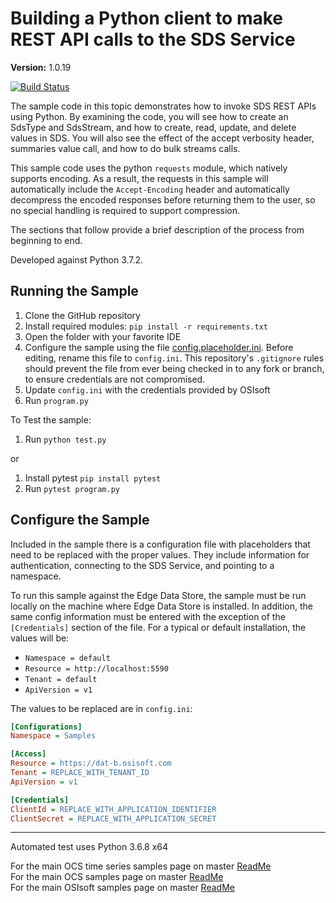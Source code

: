 # Building a Python client to make REST API calls to the SDS Service

**Version:** 1.0.19

[![Build Status](https://dev.azure.com/osieng/engineering/_apis/build/status/product-readiness/OCS/osisoft.sample-ocs-time_series-python?repoName=osisoft%2Fsample-ocs-time_series-python&branchName=master)](https://dev.azure.com/osieng/engineering/_build/latest?definitionId=2624&repoName=osisoft%2Fsample-ocs-time_series-python&branchName=master)

The sample code in this topic demonstrates how to invoke SDS REST APIs using Python. By examining the code, you will see how to create an SdsType and SdsStream, and how to create, read, update, and delete values in SDS. You will also see the effect of the accept verbosity header, summaries value call, and how to do bulk streams calls.

This sample code uses the python `requests` module, which natively supports encoding. As a result, the requests in this sample will automatically include the `Accept-Encoding` header and automatically decompress the encoded responses before returning them to the user, so no special handling is required to support compression.

The sections that follow provide a brief description of the process from beginning to end.

Developed against Python 3.7.2.

## Running the Sample

1. Clone the GitHub repository
1. Install required modules: `pip install -r requirements.txt`
1. Open the folder with your favorite IDE
1. Configure the sample using the file [config.placeholder.ini](config.placeholder.ini). Before editing, rename this file to `config.ini`. This repository's `.gitignore` rules should prevent the file from ever being checked in to any fork or branch, to ensure credentials are not compromised.
1. Update `config.ini` with the credentials provided by OSIsoft
1. Run `program.py`

To Test the sample:

1. Run `python test.py`

or

1. Install pytest `pip install pytest`
1. Run `pytest program.py`

## Configure the Sample

Included in the sample there is a configuration file with placeholders that need to be replaced with the proper values. They include information for authentication, connecting to the SDS Service, and pointing to a namespace.

To run this sample against the Edge Data Store, the sample must be run locally on the machine where Edge Data Store is installed. In addition, the same config information must be entered with the exception of the `[Credentials]` section of the file. For a typical or default installation, the values will be:

- `Namespace = default`
- `Resource = http://localhost:5590`
- `Tenant = default`
- `ApiVersion = v1`

The values to be replaced are in `config.ini`:

```ini
[Configurations]
Namespace = Samples

[Access]
Resource = https://dat-b.osisoft.com
Tenant = REPLACE_WITH_TENANT_ID
ApiVersion = v1

[Credentials]
ClientId = REPLACE_WITH_APPLICATION_IDENTIFIER
ClientSecret = REPLACE_WITH_APPLICATION_SECRET
```

---

Automated test uses Python 3.6.8 x64

For the main OCS time series samples page on master [ReadMe](https://github.com/osisoft/OSI-Samples-OCS/blob/master/docs/SDS_TIME_SERIES_README.md)  
For the main OCS samples page on master [ReadMe](https://github.com/osisoft/OSI-Samples-OCS)  
For the main OSIsoft samples page on master [ReadMe](https://github.com/osisoft/OSI-Samples)
